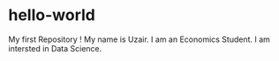 # hello-world
My first Repository !
My name is Uzair. 
I am an Economics Student.
I am intersted in Data Science.
